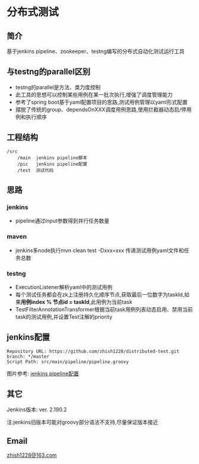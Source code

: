 # 分布式测试

## 简介
基于jenkins pipeline、zookeeper、testng编写的分布式自动化测试运行工具

## 与testng的parallel区别
* testng的parallel是方法、类力度控制
* 此工具的思想可以控制某些用例在某一批次执行,增强了调度管理能力
* 参考了spring boot基于yaml配置项目的思路,测试用例管理以yaml形式配置
* 摆脱了传统的group、dependsOnXXX调度用例思路,使用拦截器动态启/停用例和执行顺序

## 工程结构
```
/src
    /main  jenkins pipeline脚本
    /pic   jenkins pipeline配置
    /test  测试代码
```

## 思路
### jenkins
* pipeline通过input参数得到并行任务数量
### maven
* jenkins多node执行mvn clean test -Dxxx=xxx 传递测试用例yaml文件和任务总数
### testng
* ExecutionListener解析yaml中的测试用例
* 每个测试任务都会在zk上注册持久化顺序节点,获取最后一位数字为taskId,如果**用例index % 节点id = taskId**,此用例为当前task
* TestFilterAnnotationTransformer根据当前task用例列表动态启用、禁用当前task的测试用例,并设置Test注解的priority

## jenkins配置
```
Repository URL: https://github.com/zhish1228/distributed-test.git
branch: */master
Script Path: src/main/pipeline/pipeline.groovy
```
图片参考:
[jenkins pipeline配置](src/pic)

## 其它
Jenkins版本: ver. 2.190.2

注:jenkins旧版本可能对groovy部分语法不支持,尽量保证版本接近

## Email
zhish1228@163.com
